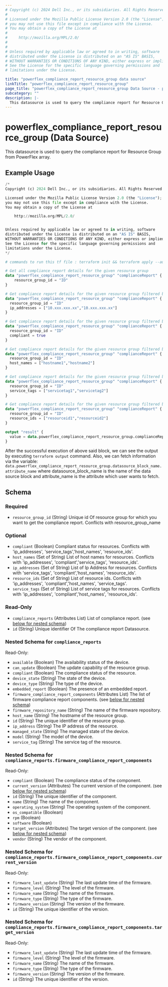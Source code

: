 ```yaml
---
# Copyright (c) 2024 Dell Inc., or its subsidiaries. All Rights Reserved.
# 
# Licensed under the Mozilla Public License Version 2.0 (the "License");
# you may not use this file except in compliance with the License.
# You may obtain a copy of the License at
# 
#     http://mozilla.org/MPL/2.0/
# 
# 
# Unless required by applicable law or agreed to in writing, software
# distributed under the License is distributed on an "AS IS" BASIS,
# WITHOUT WARRANTIES OR CONDITIONS OF ANY KIND, either express or implied.
# See the License for the specific language governing permissions and
# limitations under the License.

title: "powerflex_compliance_report_resource_group data source"
linkTitle: "powerflex_compliance_report_resource_group"
page_title: "powerflex_compliance_report_resource_group Data Source - powerflex"
subcategory: ""
description: |-
  This datasource is used to query the compliance report for Resource Group from PowerFlex array.
---
```


# powerflex_compliance_report_resource_group (Data Source)

This datasource is used to query the compliance report for Resource Group from PowerFlex array.

## Example Usage

```terraform
/*
Copyright (c) 2024 Dell Inc., or its subsidiaries. All Rights Reserved.

Licensed under the Mozilla Public License Version 2.0 (the "License");
you may not use this file except in compliance with the License.
You may obtain a copy of the License at

    http://mozilla.org/MPL/2.0/


Unless required by applicable law or agreed to in writing, software
distributed under the License is distributed on an "AS IS" BASIS,
WITHOUT WARRANTIES OR CONDITIONS OF ANY KIND, either express or implied.
See the License for the specific language governing permissions and
limitations under the License.
*/

# commands to run this tf file : terraform init && terraform apply --auto-approve

# Get all compliance report details for the given resource group
data "powerflex_compliance_report_resource_group" "complianceReport" {
    resource_group_id = "ID"
}

# Get compliance report details for the given resource group filtered by given ipaddresses
data "powerflex_compliance_report_resource_group" "complianceReport" {
  resource_group_id = "ID"
  ip_addresses = ["10.xxx.xxx.xx","10.xxx.xxx.xx"]
}

# Get compliance report details for the given resource group filtered by compliant resources
data "powerflex_compliance_report_resource_group" "complianceReport" {
  resource_group_id = "ID"
  compliant = true
}

# Get compliance report details for the given resource group filtered by hostnames
data "powerflex_compliance_report_resource_group" "complianceReport" {
  resource_group_id = "ID"
  host_names = ["hostname1","hostname2"]
}

# Get compliance report details for the given resource group filtered by service tags
data "powerflex_compliance_report_resource_group" "complianceReport" {
  resource_group_id = "ID"
  service_tags = ["servicetag1","servicetag2"]
}

# Get compliance report details for the given resource group filtered by resource ids
data "powerflex_compliance_report_resource_group" "complianceReport" {
  resource_group_id = "ID"
  resource_ids = ["resourceid1","resourceid2"]
}

output "result" {
  value = data.powerflex_compliance_report_resource_group.complianceReport
}
```

After the successful execution of above said block, we can see the output by executing `terraform output` command. Also, we can fetch information via the variable: `data.powerflex_compliance_report_resource_group.datasource_block_name.attribute_name` where datasource_block_name is the name of the data source block and attribute_name is the attribute which user wants to fetch.

<!-- schema generated by tfplugindocs -->
## Schema

### Required

- `resource_group_id` (String) Unique id Of resource group for which you want to get the compliance report. Conflicts with resource_group_name

### Optional

- `compliant` (Boolean) Compliant status for resources. Conflicts with 'ip_addresses', 'service_tags','host_names', 'resource_ids'.
- `host_names` (Set of String) List of host names for resources. Conflicts with 'ip_addresses', 'compliant','service_tags', 'resource_ids'.
- `ip_addresses` (Set of String) List of Ip Address for resources. Conflicts with 'service_tags', 'compliant','host_names', 'resource_ids'.
- `resource_ids` (Set of String) List of resource ids. Conflicts with 'ip_addresses', 'compliant','host_names', 'service_tags'.
- `service_tags` (Set of String) List of service tags for resources. Conflicts with 'ip_addresses', 'compliant','host_names', 'resource_ids'.

### Read-Only

- `compliance_reports` (Attributes List) List of compliance report. (see [below for nested schema](#nestedatt--compliance_reports))
- `id` (String) Unique identifier Of The compliance report Datasource.

<a id="nestedatt--compliance_reports"></a>
### Nested Schema for `compliance_reports`

Read-Only:

- `available` (Boolean) The availability status of the device.
- `can_update` (Boolean) The update capability of the resource group.
- `compliant` (Boolean) The compliance status of the resource.
- `device_state` (String) The state of the device.
- `device_type` (String) The type of the device.
- `embedded_report` (Boolean) The presence of an embedded report.
- `firmware_compliance_report_components` (Attributes List) The list of firmware compliance report components. (see [below for nested schema](#nestedatt--compliance_reports--firmware_compliance_report_components))
- `firmware_repository_name` (String) The name of the firmware repository.
- `host_name` (String) The hostname of the resource group.
- `id` (String) The unique identifier of the resource group.
- `ip_address` (String) The IP address of the resource.
- `managed_state` (String) The managed state of the device.
- `model` (String) The model of the device.
- `service_tag` (String) The service tag of the resource.

<a id="nestedatt--compliance_reports--firmware_compliance_report_components"></a>
### Nested Schema for `compliance_reports.firmware_compliance_report_components`

Read-Only:

- `compliant` (Boolean) The compliance status of the component.
- `current_version` (Attributes) The current version of the component. (see [below for nested schema](#nestedatt--compliance_reports--firmware_compliance_report_components--current_version))
- `id` (String) The unique identifier of the component.
- `name` (String) The name of the component.
- `operating_system` (String) The operating system of the component.
- `os_compatible` (Boolean)
- `rpm` (Boolean)
- `software` (Boolean)
- `target_version` (Attributes) The target version of the component. (see [below for nested schema](#nestedatt--compliance_reports--firmware_compliance_report_components--target_version))
- `vendor` (String) The vendor of the component.

<a id="nestedatt--compliance_reports--firmware_compliance_report_components--current_version"></a>
### Nested Schema for `compliance_reports.firmware_compliance_report_components.current_version`

Read-Only:

- `firmware_last_update` (String) The last update time of the firmware.
- `firmware_level` (String) The level of the firmware.
- `firmware_name` (String) The name of the firmware.
- `firmware_type` (String) The type of the firmware.
- `firmware_version` (String) The version of the firmware.
- `id` (String) The unique identifier of the version.


<a id="nestedatt--compliance_reports--firmware_compliance_report_components--target_version"></a>
### Nested Schema for `compliance_reports.firmware_compliance_report_components.target_version`

Read-Only:

- `firmware_last_update` (String) The last update time of the firmware.
- `firmware_level` (String) The level of the firmware.
- `firmware_name` (String) The name of the firmware.
- `firmware_type` (String) The type of the firmware.
- `firmware_version` (String) The version of the firmware.
- `id` (String) The unique identifier of the version.

